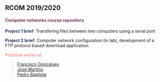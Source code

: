 ## RCOM 2019/2020
#### <span style="color:#70355d"> Computer networks course repository </span>

<span style="color:#23355d">**Project 1 brief**: </span>
Transfering files between two computers using a serial port

<span style="color:#23355d">**Project 2 brief**: </span>
Computer network configuration (in lab), development of a FTP protocol based download application.  


<span style="color:#ff6961"> Practical works of: </span>
> [Francisco Gonçalves](github.com/kiko-g)\
> [José Martins](github.com/zepedr0)\
> [Pedro Baptista](github.com/PedroBaptista3622)

